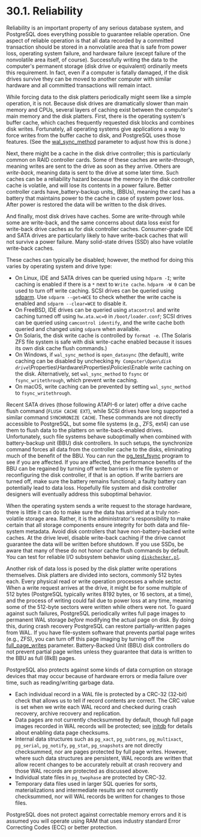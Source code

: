 # 30.1. Reliability

Reliability is an important property of any serious database system, and PostgreSQL does everything possible to guarantee reliable operation. One aspect of reliable operation is that all data recorded by a committed transaction should be stored in a nonvolatile area that is safe from power loss, operating system failure, and hardware failure \(except failure of the nonvolatile area itself, of course\). Successfully writing the data to the computer's permanent storage \(disk drive or equivalent\) ordinarily meets this requirement. In fact, even if a computer is fatally damaged, if the disk drives survive they can be moved to another computer with similar hardware and all committed transactions will remain intact.

While forcing data to the disk platters periodically might seem like a simple operation, it is not. Because disk drives are dramatically slower than main memory and CPUs, several layers of caching exist between the computer's main memory and the disk platters. First, there is the operating system's buffer cache, which caches frequently requested disk blocks and combines disk writes. Fortunately, all operating systems give applications a way to force writes from the buffer cache to disk, and PostgreSQL uses those features. \(See the [wal\_sync\_method](https://www.postgresql.org/docs/10/static/runtime-config-wal.html#GUC-WAL-SYNC-METHOD) parameter to adjust how this is done.\)

Next, there might be a cache in the disk drive controller; this is particularly common on RAID controller cards. Some of these caches are _write-through_, meaning writes are sent to the drive as soon as they arrive. Others are _write-back_, meaning data is sent to the drive at some later time. Such caches can be a reliability hazard because the memory in the disk controller cache is volatile, and will lose its contents in a power failure. Better controller cards have_battery-backup units_ \(BBUs\), meaning the card has a battery that maintains power to the cache in case of system power loss. After power is restored the data will be written to the disk drives.

And finally, most disk drives have caches. Some are write-through while some are write-back, and the same concerns about data loss exist for write-back drive caches as for disk controller caches. Consumer-grade IDE and SATA drives are particularly likely to have write-back caches that will not survive a power failure. Many solid-state drives \(SSD\) also have volatile write-back caches.

These caches can typically be disabled; however, the method for doing this varies by operating system and drive type:

* On Linux, IDE and SATA drives can be queried using `hdparm -I`; write caching is enabled if there is a `*` next to `Write cache`. `hdparm -W 0` can be used to turn off write caching. SCSI drives can be queried using [sdparm](http://sg.danny.cz/sg/sdparm.html). Use `sdparm --get=WCE` to check whether the write cache is enabled and `sdparm --clear=WCE` to disable it.
* On FreeBSD, IDE drives can be queried using `atacontrol` and write caching turned off using `hw.ata.wc=0` in `/boot/loader.conf`; SCSI drives can be queried using `camcontrol identify`, and the write cache both queried and changed using `sdparm` when available.
* On Solaris, the disk write cache is controlled by `format -e`. \(The Solaris ZFS file system is safe with disk write-cache enabled because it issues its own disk cache flush commands.\)
* On Windows, if `wal_sync_method` is `open_datasync` \(the default\), write caching can be disabled by unchecking `My Computer\Open\`_`disk drive`_\Properties\Hardware\Properties\Policies\Enable write caching on the disk. Alternatively, set `wal_sync_method` to `fsync` or `fsync_writethrough`, which prevent write caching.
* On macOS, write caching can be prevented by setting `wal_sync_method` to `fsync_writethrough`.

Recent SATA drives \(those following ATAPI-6 or later\) offer a drive cache flush command \(`FLUSH CACHE EXT`\), while SCSI drives have long supported a similar command `SYNCHRONIZE CACHE`. These commands are not directly accessible to PostgreSQL, but some file systems \(e.g., ZFS, ext4\) can use them to flush data to the platters on write-back-enabled drives. Unfortunately, such file systems behave suboptimally when combined with battery-backup unit \(BBU\) disk controllers. In such setups, the synchronize command forces all data from the controller cache to the disks, eliminating much of the benefit of the BBU. You can run the [pg\_test\_fsync](https://www.postgresql.org/docs/10/static/pgtestfsync.html) program to see if you are affected. If you are affected, the performance benefits of the BBU can be regained by turning off write barriers in the file system or reconfiguring the disk controller, if that is an option. If write barriers are turned off, make sure the battery remains functional; a faulty battery can potentially lead to data loss. Hopefully file system and disk controller designers will eventually address this suboptimal behavior.

When the operating system sends a write request to the storage hardware, there is little it can do to make sure the data has arrived at a truly non-volatile storage area. Rather, it is the administrator's responsibility to make certain that all storage components ensure integrity for both data and file-system metadata. Avoid disk controllers that have non-battery-backed write caches. At the drive level, disable write-back caching if the drive cannot guarantee the data will be written before shutdown. If you use SSDs, be aware that many of these do not honor cache flush commands by default. You can test for reliable I/O subsystem behavior using [`diskchecker.pl`](http://brad.livejournal.com/2116715.html).

Another risk of data loss is posed by the disk platter write operations themselves. Disk platters are divided into sectors, commonly 512 bytes each. Every physical read or write operation processes a whole sector. When a write request arrives at the drive, it might be for some multiple of 512 bytes \(PostgreSQL typically writes 8192 bytes, or 16 sectors, at a time\), and the process of writing could fail due to power loss at any time, meaning some of the 512-byte sectors were written while others were not. To guard against such failures, PostgreSQL periodically writes full page images to permanent WAL storage _before_ modifying the actual page on disk. By doing this, during crash recovery PostgreSQL can restore partially-written pages from WAL. If you have file-system software that prevents partial page writes \(e.g., ZFS\), you can turn off this page imaging by turning off the [full\_page\_writes](https://www.postgresql.org/docs/10/static/runtime-config-wal.html#GUC-FULL-PAGE-WRITES) parameter. Battery-Backed Unit \(BBU\) disk controllers do not prevent partial page writes unless they guarantee that data is written to the BBU as full \(8kB\) pages.

PostgreSQL also protects against some kinds of data corruption on storage devices that may occur because of hardware errors or media failure over time, such as reading/writing garbage data.

* Each individual record in a WAL file is protected by a CRC-32 \(32-bit\) check that allows us to tell if record contents are correct. The CRC value is set when we write each WAL record and checked during crash recovery, archive recovery and replication.
* Data pages are not currently checksummed by default, though full page images recorded in WAL records will be protected; see [initdb](https://www.postgresql.org/docs/10/static/app-initdb.html#APP-INITDB-DATA-CHECKSUMS) for details about enabling data page checksums.
* Internal data structures such as `pg_xact`, `pg_subtrans`, `pg_multixact`, `pg_serial`, `pg_notify`, `pg_stat`, `pg_snapshots` are not directly checksummed, nor are pages protected by full page writes. However, where such data structures are persistent, WAL records are written that allow recent changes to be accurately rebuilt at crash recovery and those WAL records are protected as discussed above.
* Individual state files in `pg_twophase` are protected by CRC-32.
* Temporary data files used in larger SQL queries for sorts, materializations and intermediate results are not currently checksummed, nor will WAL records be written for changes to those files.

PostgreSQL does not protect against correctable memory errors and it is assumed you will operate using RAM that uses industry standard Error Correcting Codes \(ECC\) or better protection.

